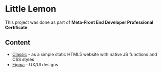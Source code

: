 # Little Lemon
This project was done as part of <b>Meta-Front End Developer Professional Certificate</b>

## Content
* [Classic](classic/README.md) - as a simple static HTML5 website with native JS functions and CSS styles
* [Figma](figma/README.md) - UX/UI designs